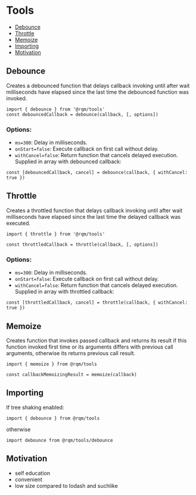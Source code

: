 # Tools
* [Debounce](#debounce)
* [Throttle](#throttle)
* [Memoize](#memoize)
* [Importing](#Importing)
* [Motivation](#motivation)

## Debounce
Creates a debounced function that delays callback invoking until after wait milliseconds have elapsed since the last time the debounced function was invoked. 

```
import { debounce } from '@rqm/tools'
const debouncedCallback = debounce(callback, [, options])
```
### Options:
* `ms=300`: Delay in milliseconds.
* `onStart=false`: Execute callback on first call without delay.
* `withCancel=false`: Return function that cancels delayed execution. Supplied in array with debounced callback:
```
const [debouncedCallback, cancel] = debounce(callback, { withCancel: true })
```

## Throttle
Creates a throttled function that delays callback invoking until after wait milliseconds have elapsed since the last time the delayed callback was executed. 

```
import { throttle } from '@rqm/tools'

const throttledCallback = throttle(callback, [, options])
```
### Options:
* `ms=300`: Delay in milliseconds.
* `onStart=false`: Execute callback on first call without delay.
* `withCancel=false`: Return function that cancels delayed execution. Supplied in array with throttled callback:
```
const [throttledCallback, cancel] = throttle(callback, { withCancel: true })
```

## Memoize
Creates function that invokes passed callback and returns its result if this function invoked first time or its arguments differs with previous call arguments, otherwise its returns previous call result.

```
import { memoize } from @rqm/tools

const callbackMemoizingResult = memoize(callback)
```

## Importing
If tree shaking enabled:
```
import { debounce } from @rqm/tools
```
otherwise
```
import debounce from @rqm/tools/debounce
```


## Motivation
* self education
* convenient
* low size compared to lodash and suchlike